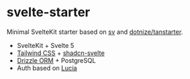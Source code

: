 # svelte-starter

Minimal SvelteKit starter based on [sv](https://github.com/sveltejs/cli) and [dotnize/tanstarter](https://github.com/dotnize/tanstarter).

- SvelteKit + Svelte 5
- [Tailwind CSS](https://tailwindcss.com/) + [shadcn-svelte](https://shadcn-svelte.com/)
- [Drizzle ORM](https://orm.drizzle.team) + PostgreSQL
- Auth based on [Lucia](https://lucia-auth.com/)
